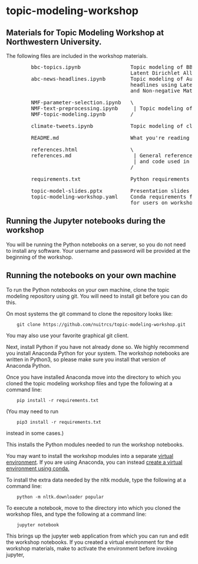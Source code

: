 # topic-modeling-workshop
## Materials for Topic Modeling Workshop at Northwestern University.

The following files are included in the workshop materials.

<pre>
        bbc-topics.ipynb                Topic modeling of BBC news articles using
                                        Latent Dirichlet Allocation.
        abc-news-headlines.ipynb        Topic modeling of Australian Broadcast News
                                        headlines using Latent Dirichlet Allocation
                                        and Non-negative Matrix Factorization.

        NMF-parameter-selection.ipynb   \
        NMF-text-preprocessing.ipynb     | Topic modeling of BBC news articles.
        NMF-topic-modeling.ipynb        /

        climate-tweets.ipynb            Topic modeling of climate change related tweets.

        README.md                       What you're reading now.

        references.html                 \
        references.md                    | General references and pointers to sources for data
                                         | and code used in this workshop.
                                        /

        requirements.txt                Python requirements for running workshop code.

        topic-model-slides.pptx         Presentation slides for workshop.
        topic-modeling-workshop.yaml    Conda requirements for generating online environment
                                        for users on workshop server.
</pre>

## Running the Jupyter notebooks during the workshop

You will be running the Python notebooks on a server,
so you do not need to install any software.   Your username
and password will be provided at the beginning of the workshop.

## Running the notebooks on your own machine

To run the Python notebooks on your own machine, clone the
topic modeling repository using git.  You will need to install
git before you can do this.

On most systems the git command to clone the repository looks like:

        git clone https://github.com/nuitrcs/topic-modeling-workshop.git

You may also use your favorite graphical git client.

Next, install Python if you have not already done so.   We highly
recommend you install Anaconda Python for your system.  The workshop
notebooks are written in Python3, so please make sure you install
that version of Anaconda Python.

Once you have installed Anaconda move into the directory
to which you cloned the topic modeling workshop files and
type the following at a command line:

        pip install -r requirements.txt

(You may need to run

        pip3 install -r requirements.txt

instead in some cases.)

This installs the Python modules needed to run the
workshop notebooks.

You may want to install the workshop modules into a separate
[virtual environment](https://packaging.python.org/guides/installing-using-pip-and-virtual-environments/).
If you are using Anaconda, you can instead
[create a virtual environment using conda.](https://uoa-eresearch.github.io/eresearch-cookbook/recipe/2014/11/20/conda/)

To install the extra data needed by the nltk module,
type the following at a command line:

        python -m nltk.downloader popular

To execute a notebook, move to the directory into
which you cloned the workshop files, and type
the following at a command line:

        jupyter notebook

This brings up the jupyter web application from which
you can run and edit the workshop notebooks.  If you created
a virtual environment for the workshop materials, make to
activate the environment before invoking jupyter,


